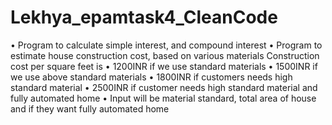 # Lekhya_epamtask4_CleanCode

• Program to calculate simple interest, and compound interest
• Program to estimate house construction cost, based on various
  materials
Construction cost per square feet is
• 1200INR if we use standard materials
• 1500INR if we use above standard materials
• 1800INR if customers needs high standard material
• 2500INR if customer needs high standard material and fully
automated home
• Input will be material standard, total area of house and if they want
fully automated home
